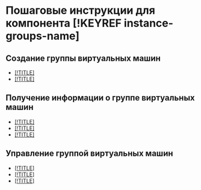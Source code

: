 # Пошаговые инструкции для компонента [!KEYREF instance-groups-name]

## Создание группы виртуальных машин

- [[!TITLE]](create-fixed-group.md)
- [[!TITLE]](create-with-balancer.md)

## Получение информации о группе виртуальных машин

- [[!TITLE]](get-list.md)
- [[!TITLE]](get-info.md)
- [[!TITLE]](get-list-instances.md)

## Управление группой виртуальных машин

- [[!TITLE]](update.md)
- [[!TITLE]](delete.md)
- [[!TITLE]](recover.md)
